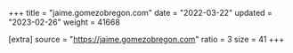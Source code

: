 +++
title = "jaime.gomezobregon.com"
date = "2022-03-22"
updated = "2023-02-26"
weight = 41668

[extra]
source = "https://jaime.gomezobregon.com"
ratio = 3
size = 41
+++
